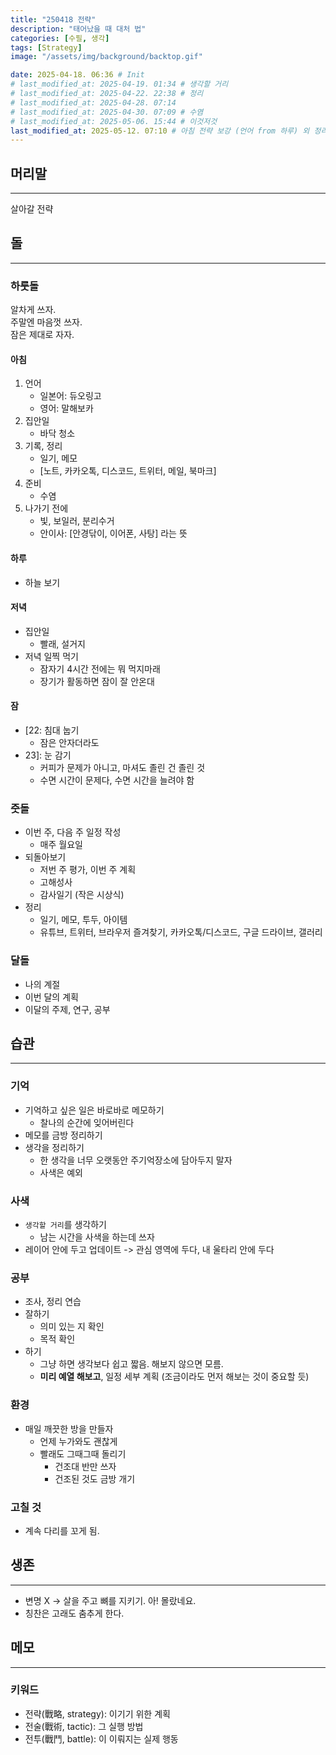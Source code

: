 ```yaml
---
title: "250418 전략"
description: "태어났을 때 대처 법"
categories: [수필, 생각]
tags: [Strategy]
image: "/assets/img/background/backtop.gif"

date: 2025-04-18. 06:36 # Init
# last_modified_at: 2025-04-19. 01:34 # 생각할 거리
# last_modified_at: 2025-04-22. 22:38 # 정리
# last_modified_at: 2025-04-28. 07:14
# last_modified_at: 2025-04-30. 07:09 # 수염
# last_modified_at: 2025-05-06. 15:44 # 이것저것
last_modified_at: 2025-05-12. 07:10 # 아침 전략 보강 (언어 from 하루) 외 정리
---
```


## 머리말

---

살아갈 전략  

## 돌

---

### 하룻돌

알차게 쓰자.  
주말엔 마음껏 쓰자.  
잠은 제대로 자자.  

#### 아침

1. 언어
   - 일본어: 듀오링고
   - 영어: 말해보카
2. 집안일
   - 바닥 청소
3. 기록, 정리
   - 일기, 메모
   - \[노트, 카카오톡, 디스코드, 트위터, 메일, 북마크\]
4. 준비
   - 수염
5. 나가기 전에
   - 빛, 보일러, 분리수거
   - 안이사: \[안경닦이, 이어폰, 사탕\] 라는 뜻

#### 하루

- 하늘 보기

#### 저녁

- 집안일
  - 빨래, 설거지
- 저녁 일찍 먹기
  - 잠자기 4시간 전에는 뭐 먹지마래
  - 장기가 활동하면 잠이 잘 안온대

#### 잠

- \[22: 침대 눕기
  - 잠은 안자더라도
- 23\]: 눈 감기
  - 커피가 문제가 아니고, 마셔도 졸린 건 졸린 것
  - 수면 시간이 문제다, 수면 시간을 늘려야 함

### 줏돌

- 이번 주, 다음 주 일정 작성
  - 매주 월요일
- 되돌아보기
  - 저번 주 평가, 이번 주 계획
  - 고해성사
  - 감사일기 (작은 시상식)
- 정리
  - 일기, 메모, 투두, 아이템
  - 유튜브, 트위터, 브라우저 즐겨찾기, 카카오톡/디스코드, 구글 드라이브, 갤러리

### 달돌

- 나의 계절
- 이번 달의 계획
- 이달의 주제, 연구, 공부

## 습관

---

### 기억

- 기억하고 싶은 일은 바로바로 메모하기
  - 찰나의 순간에 잊어버린다
- 메모를 금방 정리하기
- 생각을 정리하기
  - 한 생각을 너무 오랫동안 주기억장소에 담아두지 말자
  - 사색은 예외

### 사색

- `생각할 거리`를 생각하기
  - 남는 시간을 사색을 하는데 쓰자
- 레이어 안에 두고 업데이트 -> 관심 영역에 두다, 내 울타리 안에 두다

### 공부

- 조사, 정리 연습
- 잘하기
  - 의미 있는 지 확인
  - 목적 확인
- 하기
  - 그냥 하면 생각보다 쉽고 짧음. 해보지 않으면 모름.
  - **미리 예열 해보고**, 일정 세부 계획 (조금이라도 먼저 해보는 것이 중요할 듯)

### 환경

- 매일 깨끗한 방을 만들자
  - 언제 누가와도 괜찮게
  - 빨래도 그때그때 돌리기
    - 건조대 반만 쓰자
    - 건조된 것도 금방 개기

### 고칠 것

- 계속 다리를 꼬게 됨.

## 생존

---

- 변명 X -> 살을 주고 뼈를 지키기. 아! 몰랐네요.
- 칭찬은 고래도 춤추게 한다.

## 메모

---

### 키워드

- 전략(戰略, strategy): 이기기 위한 계획
- 전술(戰術, tactic): 그 실행 방법
- 전투(戰鬥, battle): 이 이뤄지는 실제 행동
